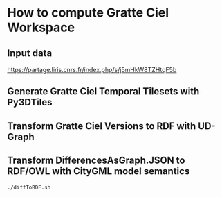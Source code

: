 # How to compute Gratte Ciel Workspace

## Input data
https://partage.liris.cnrs.fr/index.php/s/j5mHkW8TZHtqF5b

## Generate Gratte Ciel Temporal Tilesets with Py3DTiles

## Transform Gratte Ciel Versions to RDF with UD-Graph

## Transform DifferencesAsGraph.JSON to RDF/OWL with CityGML model semantics
```
./diffToRDF.sh
```